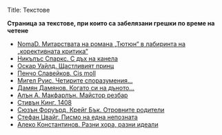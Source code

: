 Title: Текстове

<b>Страница за текстове, при които са забелязани грешки по време на четене</b>

* [NomaD. Митарствата на романа „Тютюн“ в лабиринта на „корективната критика“](/errors-online/texts/34173)
* [Никълъс Спаркс. С дъх на канела](/errors-online/texts/17661)
* [Оскар Уайлд. Щастливият принц](/errors-online/texts/2008)
* [Пенчо Славейков. Cis moll](/errors-online/texts/6627)
* [ Мигел Руис. Четирите споразумения…](/errors-online/texts/2784)
* [Дамян Дамянов. Когато си на дъното…](/errors-online/texts/8646)
* [Алън А. Макфарлън. Майстор резбар](/errors-online/texts/30120)
* [Стивън Кинг. 1408](/errors-online/texts/9879/)
* [Сюзън Форуърд, Крейг Бък. Отровните родители](/errors-online/texts/26986)
* [Стефан Цвайг. Писмо на една непозната](/errors-online/texts/31924)
* [Алеко Константинов. Разни хора, разни идеали](/errors-online/texts/3709)
